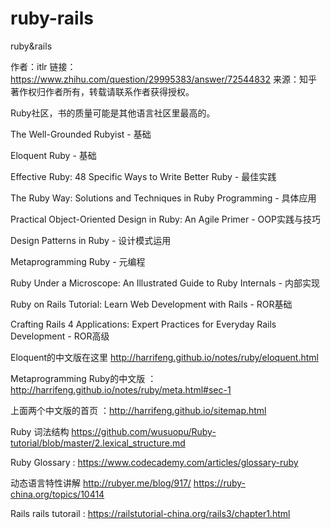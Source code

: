 # ruby-rails
ruby&amp;rails




作者：itlr
链接：https://www.zhihu.com/question/29995383/answer/72544832
来源：知乎
著作权归作者所有，转载请联系作者获得授权。

Ruby社区，书的质量可能是其他语言社区里最高的。

The Well-Grounded Rubyist - 基础

Eloquent Ruby - 基础

Effective Ruby: 48 Specific Ways to Write Better Ruby - 最佳实践

The Ruby Way: Solutions and Techniques in Ruby Programming - 具体应用

Practical Object-Oriented Design in Ruby: An Agile Primer - OOP实践与技巧

Design Patterns in Ruby - 设计模式运用

Metaprogramming Ruby - 元编程

Ruby Under a Microscope: An Illustrated Guide to Ruby Internals - 内部实现

Ruby on Rails Tutorial: Learn Web Development with Rails - ROR基础

Crafting Rails 4 Applications: Expert Practices for Everyday Rails Development - ROR高级


Eloquent的中文版在这里 http://harrifeng.github.io/notes/ruby/eloquent.html

Metaprogramming Ruby的中文版 ：http://harrifeng.github.io/notes/ruby/meta.html#sec-1

上面两个中文版的首页 ：http://harrifeng.github.io/sitemap.html

Ruby 词法结构 https://github.com/wusuopu/Ruby-tutorial/blob/master/2.lexical_structure.md

Ruby Glossary : https://www.codecademy.com/articles/glossary-ruby

动态语言特性讲解
http://rubyer.me/blog/917/
https://ruby-china.org/topics/10414

Rails
rails tutorail : https://railstutorial-china.org/rails3/chapter1.html

